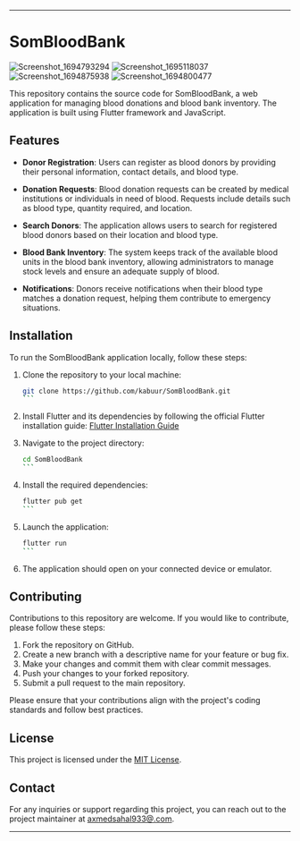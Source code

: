 

---

# SomBloodBank
![Screenshot_1694793294](https://github.com/kabuur/SomBloodBank/assets/99600215/706925a5-3cd4-42f6-b8c7-7ab4deb4e4d6)
![Screenshot_1695118037](https://github.com/kabuur/SomBloodBank/assets/99600215/c50dceb9-58ce-4e89-9a0f-c547b530d72f)
![Screenshot_1694875938](https://github.com/kabuur/SomBloodBank/assets/99600215/4716e6f8-3716-425c-b29e-371d21c47406)
![Screenshot_1694800477](https://github.com/kabuur/SomBloodBank/assets/99600215/9174d0bf-48eb-40f4-858f-b4eb302577ee)

This repository contains the source code for SomBloodBank, a web application for managing blood donations and blood bank inventory. The application is built using Flutter framework and JavaScript.

## Features

- **Donor Registration**: Users can register as blood donors by providing their personal information, contact details, and blood type.

- **Donation Requests**: Blood donation requests can be created by medical institutions or individuals in need of blood. Requests include details such as blood type, quantity required, and location.

- **Search Donors**: The application allows users to search for registered blood donors based on their location and blood type.

- **Blood Bank Inventory**: The system keeps track of the available blood units in the blood bank inventory, allowing administrators to manage stock levels and ensure an adequate supply of blood.

- **Notifications**: Donors receive notifications when their blood type matches a donation request, helping them contribute to emergency situations.

## Installation

To run the SomBloodBank application locally, follow these steps:

1. Clone the repository to your local machine:

   ````bash
   git clone https://github.com/kabuur/SomBloodBank.git
   ```

2. Install Flutter and its dependencies by following the official Flutter installation guide: [Flutter Installation Guide](https://flutter.dev/docs/get-started/install)

3. Navigate to the project directory:

   ````bash
   cd SomBloodBank
   ```

4. Install the required dependencies:

   ````bash
   flutter pub get
   ```

5. Launch the application:

   ````bash
   flutter run
   ```

6. The application should open on your connected device or emulator.

## Contributing

Contributions to this repository are welcome. If you would like to contribute, please follow these steps:

1. Fork the repository on GitHub.
2. Create a new branch with a descriptive name for your feature or bug fix.
3. Make your changes and commit them with clear commit messages.
4. Push your changes to your forked repository.
5. Submit a pull request to the main repository.

Please ensure that your contributions align with the project's coding standards and follow best practices.

## License

This project is licensed under the [MIT License](LICENSE).

## Contact

For any inquiries or support regarding this project, you can reach out to the project maintainer at [axmedsahal933@.com](mailto:axmedsahal933@.com).

---
